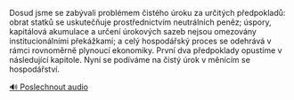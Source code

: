 
Dosud jsme se zabývali problémem čistého úroku za určitých předpokladů: obrat statků se uskutečňuje prostřednictvím neutrálních peněz; úspory, kapitálová akumulace a určení úrokových sazeb nejsou omezovány institucionálními překážkami; a celý hospodářský proces se odehrává v rámci rovnoměrně plynoucí ekonomiky. První dva předpoklady opustíme v následující kapitole. Nyní se podíváme na čistý úrok v měnícím se hospodářství.

[🔊 Poslechnout audio](/data/7-paragraphs/audio/chapter_95/para_008-Dosud-jsme-se-zabvali-problmem-istho-roku-za.mp3)
